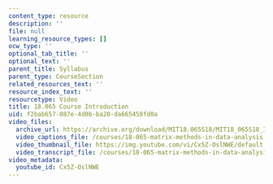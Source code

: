 ```yaml
---
content_type: resource
description: ''
file: null
learning_resource_types: []
ocw_type: ''
optional_tab_title: ''
optional_text: ''
parent_title: Syllabus
parent_type: CourseSection
related_resources_text: ''
resource_index_text: ''
resourcetype: Video
title: 18.065 Course Introduction
uid: f2bab657-087e-4d0b-ba20-da665458fd0a
video_files:
  archive_url: https://archive.org/download/MIT18.065S18/MIT18_065S18_Interview_300k.mp4
  video_captions_file: /courses/18-065-matrix-methods-in-data-analysis-signal-processing-and-machine-learning-spring-2018/16d6c5e846cf5fa6bf5b09c7628079de_Cx5Z-OslNWE.vtt
  video_thumbnail_file: https://img.youtube.com/vi/Cx5Z-OslNWE/default.jpg
  video_transcript_file: /courses/18-065-matrix-methods-in-data-analysis-signal-processing-and-machine-learning-spring-2018/f0df9cffaefee7c5200e1c3731c3ddd9_Cx5Z-OslNWE.pdf
video_metadata:
  youtube_id: Cx5Z-OslNWE
---
```

